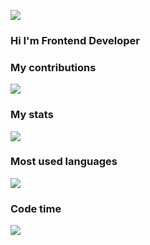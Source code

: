 <p align="left"> <img src="https://komarev.com/ghpvc/?username=s8ndev&label=Profile%20views&color=0e75b6&style=flat" /> </p>

### Hi I'm Frontend Developer

### My contributions
[![](https://github-readme-streak-stats.herokuapp.com?user=s8ndev&theme=react)](https://git.io/streak-stats)

### My stats
[![](https://github-readme-stats.vercel.app/api?username=s8ndev&show_icons=true&theme=react)](https://github.com/s8ndev/github-readme-stats)

### Most used languages
![](https://github-readme-stats.vercel.app/api/top-langs/?username=s8ndev&show_icons=true&theme=react)

### Code time
[![](https://github-readme-stats.vercel.app/api/wakatime?username=s8ndev&show_icons=true&theme=react)](https://github.com/s8ndev/github-readme-stats)
